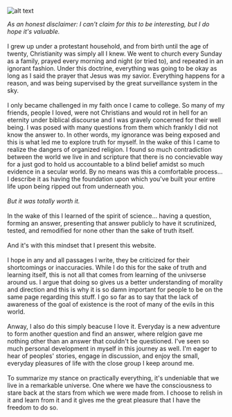 ![alt text](https://theCaseFor.github.io/Universe.jpg)


<html>
  <body>
    <p><i>As an honest disclaimer: I can't claim for this to be interesting, but I do hope it's valuable.</i><br><br>I grew up under a protestant household, and from birth until the age of twenty, Christianity was simply all I knew. We went to church every Sunday as a family, prayed every morning and night (or tried to), and repeated in an ignorant fashion. Under this doctrine, everything was going to be okay as long as I said the prayer that Jesus was my savior. Everything happens for a reason, and was being supervised by the great surveillance system in the sky.<br><br>I only became challenged in my faith once I came to college. So many of my friends, people I loved, were not Christians and would rot in hell for an eternity under biblical discourse and I was gravely concerned for their well being. I was posed with many questions from them which frankly I did not know the answer to. In other words, my ignorance was being exposed and this is what led me to explore truth for myself. In the wake of this I came to realize the dangers of organized religion. I found so much contradiction between the world we live in and scripture that there is no concievable way for a just god to hold us accountable to a blind belief amidst so much evidence in a secular world. By no means was this a comfortable process... I describe it as having the foundation upon which you've built your entire life upon being ripped out from underneath you.<br><br><i>But it was totally worth it.</i><br><br>In the wake of this I learned of the spirit of science... having a question, forming an answer, presenting that answer publicly to have it scrutinized, tested, and remodified for none other than the sake of truth itself.<br><br> And it's with this mindset that I present this website.<br><br> I hope in any and all passages I write, they be criticized for their shortcomings or inaccuracies. While I do this for the sake of truth and learning itself, this is not all that comes from learning of the univserse around us. I argue that doing so gives us a better understanding of morality and direction and this is why it is so damn important for people to be on the same page regarding this stuff. I go so far as to say that the lack of awareness of the goal of existence is the root of many of the evils in this world.<br><br>Anway, I also do this simply beacuse I love it. Everyday is a new adventure to form another question and find an answer, where relgion gave me nothing other than an answer that couldn't be questioned. I've seen so much personal development in myself in this journey as well. I'm eager to hear of peoples' stories, engage in discussion, and enjoy the small, everyday pleasures of life with the close group I keep around me.<br><br>To summarize my stance on practically everything, it's undeniable that we live in a remarkable universe. One where we have the consciousness to stare back at the stars from which we were made from. I choose to relish in it and learn from it and it gives me the great pleasure that I have the freedom to do so. 
    </p>
  </body>
</html>



